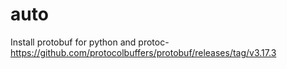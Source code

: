 # auto

Install protobuf for python and protoc- https://github.com/protocolbuffers/protobuf/releases/tag/v3.17.3
